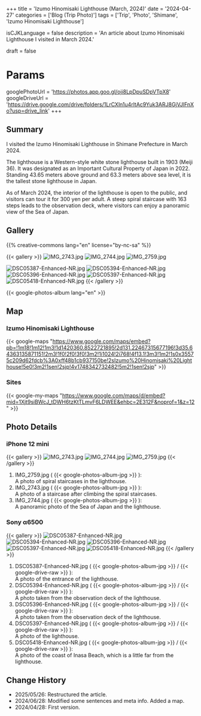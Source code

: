 +++
title = 'Izumo Hinomisaki Lighthouse (March, 2024)'
date = '2024-04-27'
categories = ['Blog (Trip Photo)']
tags = ['Trip', 'Photo', 'Shimane', 'Izumo Hinomisaki Lighthouse']

isCJKLanguage = false
description = 'An article about Izumo Hinomisaki Lighthouse I visited in March 2024.'

draft = false

# Params
googlePhotoUrl = 'https://photos.app.goo.gl/oji8LpDpuSDpVTpX8'
googleDriveUrl = 'https://drive.google.com/drive/folders/1LrCXln1u4rltAc9Yuk3ARJ8GjVJlFnXo?usp=drive_link'
+++


## Summary

I visited the Izumo Hinomisaki Lighthouse in Shimane Prefecture in March 2024.

The lighthouse is a Western-style white stone lighthouse built in 1903 (Meiji 36).
It was designated as an Important Cultural Property of Japan in 2022.
Standing 43.65 meters above ground and 63.3 meters above sea level, it is the
tallest stone lighthouse in Japan.

As of March 2024, the interior of the lighthouse is open to the public,
and visitors can tour it for 300 yen per adult.
A steep spiral staircase with 163 steps leads to the observation deck,
where visitors can enjoy a panoramic view of the Sea of Japan.


## Gallery

{{% creative-commons lang="en" license="by-nc-sa" %}}

{{< gallery >}}
  <img src="IMG_2743.jpg" alt="IMG_2743.jpg" class="grid-w45" />
  <img src="IMG_2744.jpg" alt="IMG_2744.jpg" class="grid-w45" />
  <img src="IMG_2759.jpg" alt="IMG_2759.jpg" class="grid-w100" />

  <img src="DSC05387-Enhanced-NR.jpg" alt="DSC05387-Enhanced-NR.jpg" class="grid-w33" />
  <img src="DSC05394-Enhanced-NR.jpg" alt="DSC05394-Enhanced-NR.jpg" class="grid-w33" />
  <img src="DSC05396-Enhanced-NR.jpg" alt="DSC05396-Enhanced-NR.jpg" class="grid-w33" />
  <img src="DSC05397-Enhanced-NR.jpg" alt="DSC05397-Enhanced-NR.jpg" class="grid-w66" />
  <img src="DSC05418-Enhanced-NR.jpg" alt="DSC05418-Enhanced-NR.jpg" class="grid-w33" />
{{< /gallery >}}

{{< google-photos-album lang="en" >}}


## Map

### Izumo Hinomisaki Lighthouse

{{< google-maps "https://www.google.com/maps/embed?pb=!1m18!1m12!1m3!1d1420360.8522721895!2d131.22467315677196!3d35.64363135871151!2m3!1f0!2f0!3f0!3m2!1i1024!2i768!4f13.1!3m3!1m2!1s0x35575c209d62fdcb%3A0xff48b1cb937150be!2sIzumo%20Hinomisaki%20Lighthouse!5e0!3m2!1sen!2sjp!4v1748342732482!5m2!1sen!2sjp" >}}


### Sites

{{< google-my-maps "https://www.google.com/maps/d/embed?mid=1Xjt9siBWcJ_tDWH6tzKtTLmvF6LDWEE&ehbc=2E312F&noprof=1&z=12" >}}


## Photo Details

### iPhone 12 mini

{{< gallery >}}
  <img src="IMG_2743.jpg" alt="IMG_2743.jpg" class="grid-w50" />
  <img src="IMG_2744.jpg" alt="IMG_2744.jpg" class="grid-w50" />
  <img src="IMG_2759.jpg" alt="IMG_2759.jpg" class="grid-w100" />
{{< /gallery >}}

1. IMG\_2759.jpg ( {{< google-photos-album-jpg >}} ):  
    A photo of spiral staircases in the lighthouse.
1. IMG\_2743.jpg ( {{< google-photos-album-jpg >}} ):  
    A photo of a staircase after climbing the spiral staircases.
1. IMG\_2744.jpg ( {{< google-photos-album-jpg >}} ):  
    A panoramic photo of the Sea of Japan and the lighthouse.


### Sony α6500

{{< gallery >}}
  <img src="DSC05387-Enhanced-NR.jpg" alt="DSC05387-Enhanced-NR.jpg" class="grid-w33" />
  <img src="DSC05394-Enhanced-NR.jpg" alt="DSC05394-Enhanced-NR.jpg" class="grid-w33" />
  <img src="DSC05396-Enhanced-NR.jpg" alt="DSC05396-Enhanced-NR.jpg" class="grid-w33" />
  <img src="DSC05397-Enhanced-NR.jpg" alt="DSC05397-Enhanced-NR.jpg" class="grid-w33" />
  <img src="DSC05418-Enhanced-NR.jpg" alt="DSC05418-Enhanced-NR.jpg" class="grid-w33" />
{{< /gallery >}}

1. DSC05387-Enhanced-NR.jpg ( {{< google-photos-album-jpg >}} / {{< google-drive-raw >}} ):  
    A photo of the entrance of the lighthouse.
1. DSC05394-Enhanced-NR.jpg ( {{< google-photos-album-jpg >}} / {{< google-drive-raw >}} ):  
    A photo taken from the observation deck of the lighthouse.
1. DSC05396-Enhanced-NR.jpg ( {{< google-photos-album-jpg >}} / {{< google-drive-raw >}} ):  
    A photo taken from the observation deck of the lighthouse.
1. DSC05397-Enhanced-NR.jpg ( {{< google-photos-album-jpg >}} / {{< google-drive-raw >}} ):  
    A photo of the lighthouse.
1. DSC05418-Enhanced-NR.jpg ( {{< google-photos-album-jpg >}} / {{< google-drive-raw >}} ):  
    A photo of the coast of Inasa Beach, which is a little far from the lighthouse.


## Change History

- 2025/05/26: Restructured the article.
- 2024/06/28: Modified some sentences and meta info. Added a map.
- 2024/04/28: First version.


